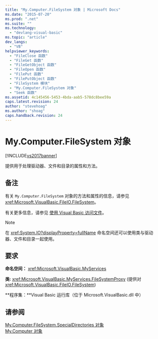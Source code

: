 ```yaml
---
title: "My.Computer.FileSystem 对象 | Microsoft Docs"
ms.date: "2015-07-20"
ms.prod: ".net"
ms.suite: ""
ms.technology: 
  - "devlang-visual-basic"
ms.topic: "article"
dev_langs: 
  - "VB"
helpviewer_keywords: 
  - "FileClose 函数"
  - "FileGet 函数"
  - "FileGetObject 函数"
  - "FileOpen 函数"
  - "FilePut 函数"
  - "FilePutObject 函数"
  - "FileSystem 模块"
  - "My.Computer.FileSystem 对象"
  - "Seek 函数"
ms.assetid: 4c145456-5453-4bda-aab5-578dc8bee59a
caps.latest.revision: 24
author: "stevehoag"
ms.author: "shoag"
caps.handback.revision: 24
---
```

# My.Computer.FileSystem 对象
[!INCLUDE[vs2017banner](../../../visual-basic/includes/vs2017banner.md)]

提供用于处理驱动器、文件和目录的属性和方法。  
  
## 备注  
 有关 `My.Computer.FileSystem` 对象的方法和属性的信息，请参见 <xref:Microsoft.VisualBasic.FileIO.FileSystem>。  
  
 有关更多信息，请参见 [使用 Visual Basic 访问文件](../../../visual-basic/developing-apps/programming/drives-directories-files/file-access.md)。  
  
> [!NOTE]
>  在 <xref:System.IO?displayProperty=fullName> 命名空间还可以使用类与驱动器、文件和目录一起使用。  
  
## 要求  
 **命名空间：** <xref:Microsoft.VisualBasic.MyServices>  
  
 **类:** <xref:Microsoft.VisualBasic.MyServices.FileSystemProxy> \(提供对 <xref:Microsoft.VisualBasic.FileIO.FileSystem>\)  
  
 **程序集：**Visual Basic 运行库（位于 Microsoft.VisualBasic.dll 中）  
  
## 请参阅  
 [My.Computer.FileSystem.SpecialDirectories 对象](../../../visual-basic/language-reference/objects/my-computer-filesystem-specialdirectories-object.md)   
 [My.Computer 对象](../../../visual-basic/language-reference/objects/my-computer-object.md)